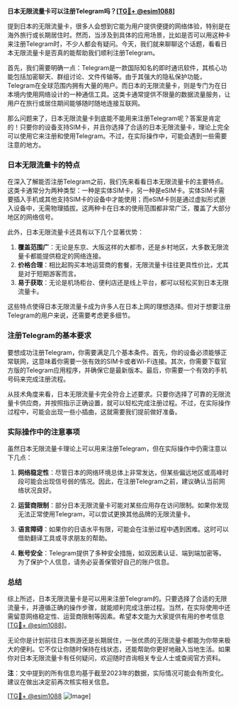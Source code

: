 **日本无限流量卡可以注册Telegram吗？[[TG💪+ @esim1088](https://t.me/s/esim1088)]**

提到日本的无限流量卡，很多人会想到它能为用户提供便捷的网络体验，特别是在海外旅行或长期居住时。然而，当涉及到具体的应用场景，比如是否可以用这种卡来注册Telegram时，不少人都会有疑问。今天，我们就来聊聊这个话题，看看日本无限流量卡是否真的能帮助我们顺利注册Telegram。

首先，我们需要明确一点：Telegram是一款国际知名的即时通讯软件，其核心功能包括加密聊天、群组讨论、文件传输等。由于其强大的隐私保护功能，Telegram在全球范围内拥有大量的用户。而日本的无限流量卡，则是专门为在日本境内使用网络设计的一种通信工具。这类卡通常提供不限量的数据流量服务，让用户在旅行或居住期间能够随时随地连接互联网。

那么问题来了，日本无限流量卡到底能不能用来注册Telegram呢？答案是肯定的！只要你的设备支持SIM卡，并且你选择了合适的日本无限流量卡，理论上完全可以使用它来注册和使用Telegram。不过，在实际操作中，可能会遇到一些需要注意的地方。

### 日本无限流量卡的特点

在深入了解能否注册Telegram之前，我们先来看看日本无限流量卡的主要特点。这类卡通常分为两种类型：一种是实体SIM卡，另一种是eSIM卡。实体SIM卡需要插入手机或其他支持SIM卡的设备中才能使用；而eSIM卡则是通过虚拟形式嵌入设备中，无需物理插拔。这两种卡在日本的使用范围都非常广泛，覆盖了大部分地区的网络信号。

此外，日本无限流量卡还具有以下几个显著优势：

1. **覆盖范围广**：无论是东京、大阪这样的大都市，还是乡村地区，大多数无限流量卡都能提供稳定的网络连接。
2. **价格合理**：相比起购买本地运营商的套餐，无限流量卡往往更具性价比，尤其是对于短期游客而言。
3. **易于获取**：无论是机场柜台、便利店还是线上平台，都可以轻松买到日本无限流量卡。

这些特点使得日本无限流量卡成为许多人在日本上网的理想选择。但对于想要注册Telegram的用户来说，还需要考虑更多细节。

### 注册Telegram的基本要求

要想成功注册Telegram，你需要满足几个基本条件。首先，你的设备必须能够正常联网，这意味着你需要一张有效的SIM卡或者Wi-Fi连接。其次，你需要下载官方版的Telegram应用程序，并确保它是最新版本。最后，你需要一个有效的手机号码来完成注册流程。

从技术角度来看，日本无限流量卡完全符合上述要求。只要你选择了可靠的无限流量卡供应商，并按照指示正确设置，就可以轻松完成注册过程。不过，在实际操作过程中，可能会出现一些小插曲，这就需要我们提前做好准备。

### 实际操作中的注意事项

虽然日本无限流量卡理论上可以用来注册Telegram，但在实际操作中仍需注意以下几点：

1. **网络稳定性**：尽管日本的网络环境总体上非常发达，但某些偏远地区或高峰时段可能会出现信号弱的情况。因此，在注册Telegram之前，建议确认当前网络状况良好。
   
2. **运营商限制**：部分日本无限流量卡可能对某些应用存在访问限制。如果你发现无法正常使用Telegram，可以尝试更换其他品牌的无限流量卡。

3. **语言障碍**：如果你的日语水平有限，可能会在注册过程中遇到困难。这时可以借助翻译工具或寻求朋友的帮助。

4. **账号安全**：Telegram提供了多种安全措施，如双因素认证、端到端加密等。为了保护个人信息，请务必妥善保管好自己的账户信息。

### 总结

综上所述，日本无限流量卡是可以用来注册Telegram的。只要选择了合适的无限流量卡，并遵循正确的操作步骤，就能顺利完成注册过程。当然，在实际使用中还需留意网络稳定性、运营商限制等因素。希望本文能为大家提供有用的参考信息[[TG💪+ @esim1088](https://t.me/s/esim1088)]。

无论你是计划前往日本旅游还是长期居住，一张优质的无限流量卡都能为你带来极大的便利。它不仅让你随时保持在线状态，还能帮助你更好地融入当地生活。如果你对日本无限流量卡有任何疑问，欢迎随时咨询相关专业人士或查阅官方资料。

**注**：文中提到的所有信息均基于截至2023年的数据，实际情况可能会有所变化。建议在做出决定前再次核实相关信息。

[[TG💪+ @esim1088](https://t.me/s/esim1088) ![Image](https://i.postimg.cc/4NQfJmqS/Snipaste-2025-05-13-00-14-12.png)]